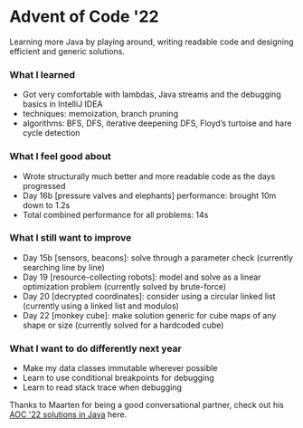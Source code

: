 # Advent of Code '22

Learning more Java by playing around, writing readable code and designing efficient and generic solutions. 

### What I learned
- Got very comfortable with lambdas, Java streams and the debugging basics in IntelliJ IDEA
- techniques: memoization, branch pruning
- algorithms: BFS, DFS, iterative deepening DFS, Floyd’s turtoise and hare cycle detection

### What I feel good about
- Wrote structurally much better and more readable code as the days progressed
- Day 16b [pressure valves and elephants] performance: brought 10m down to 1.2s
- Total combined performance for all problems: 14s

### What I still want to improve
- Day 15b [sensors, beacons]: solve through a parameter check (currently searching line by line)
- Day 19 [resource-collecting robots]: model and solve as a linear optimization problem (currently solved by brute-force)
- Day 20 [decrypted coordinates]: consider using a circular linked list (currently using a linked list and modulos)
- Day 22 [monkey cube]: make solution generic for cube maps of any shape or size (currently solved for a hardcoded cube)

### What I want to do differently next year
- Make my data classes immutable wherever possible
- Learn to use conditional breakpoints for debugging
- Learn to read stack trace when debugging

Thanks to Maarten for being a good conversational partner, check out his [AOC '22 solutions in Java](https://github.com/mraasvel/aoc-2022) here.

